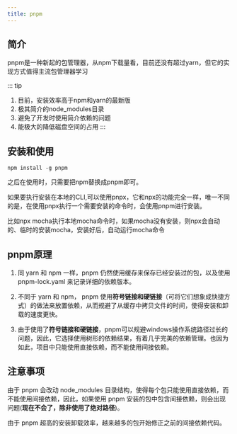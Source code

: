 ```yaml
---
title: pnpm
---
```


## 简介

pnpm是一种新起的包管理器，从npm下载量看，目前还没有超过yarn，但它的实现方式值得主流包管理器学习

::: tip
1. 目前，安装效率高于npm和yarn的最新版
2. 极其简介的node_modules目录
3. 避免了开发时使用简介依赖的问题
4. 能极大的降低磁盘空间的占用
:::

## 安装和使用

```
npm install -g pnpm
```

之后在使用时，只需要把npm替换成pnpm即可。

如果要执行安装在本地的CLI,可以使用pnpx，它和npx的功能完全一样，唯一不同的是，在使用pnpx执行一个需要安装的命令时，会使用pnpm进行安装。

比如npx mocha执行本地mocha命令时，如果mocha没有安装，则npx会自动的、临时的安装mocha，安装好后，自动运行mocha命令

## pnpm原理

1. 同 yarn 和 npm 一样，pnpm 仍然使用缓存来保存已经安装过的包，以及使用 pnpm-lock.yaml 来记录详细的依赖版本。

2. 不同于 yarn 和 npm， pnpm 使用**符号链接和硬链接**（可将它们想象成快捷方式）的做法来放置依赖，从而规避了从缓存中拷贝文件的时间，使得安装和卸载的速度更快。

3. 由于使用了**符号链接和硬链接**，pnpm可以规避windows操作系统路径过长的问题，因此，它选择使用树形的依赖结果，有着几乎完美的依赖管理。也因为如此，项目中只能使用直接依赖，而不能使用间接依赖。

## 注意事项
由于 pnpm 会改动 node_modules 目录结构，使得每个包只能使用直接依赖，而不能使用间接依赖，因此，如果使用 pnpm 安装的包中包含间接依赖，则会出现问题(**现在不会了，除非使用了绝对路径**)。

由于 pnpm 超高的安装卸载效率，越来越多的包开始修正之前的间接依赖代码。

